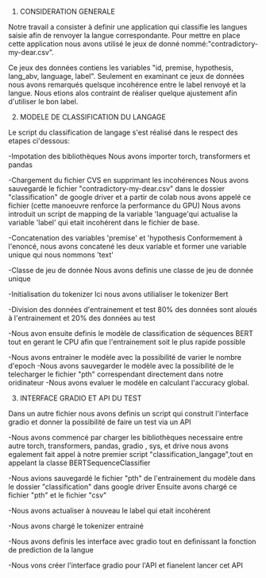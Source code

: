 1. CONSIDERATION GENERALE

Notre travail a consister à definir une application qui classifie les langues saisie afin de renvoyer la langue correspondante.
Pour mettre en place cette application nous avons utilisé le jeux de donné nommé:"contradictory-my-dear.csv". 

Ce jeux des données contiens les variables "id, premise, hypothesis, lang_abv, language, label". 
Seulement en examinant ce jeux de données nous avons remarqués quelsque incohérence entre le label renvoyé et la langue.
Nous etions alos contraint de réaliser quelque ajustement afin d'utiliser le bon label.

2. MODELE DE CLASSIFICATION DU LANGAGE

Le script du classification de langage s'est réalisé dans le respect des etapes ci'dessous:

-Impotation des bibliothèques
Nous avons importer torch, transformers et pandas

-Chargement du fichier CVS en supprimant les incohérences
Nous avons sauvegardé le fichier "contradictory-my-dear.csv" dans le dossier "classification" de google driver et a partir de colab nous avons appelé ce fichier (cette manoeuvre renforce la performance du GPU)
Nous avons introduit un script de mapping de la variable 'language'qui actualise la variable 'label' qui etait incohérent dans le fichier de base.

-Concatenation des variables 'premise' et 'hypothesis
Conformement à l'enoncé, nous avons concatené les deux variable et former une variable unique qui nous nommons 'text'

-Classe de jeu de donnée
Nous avons definis une classe de jeu de donnée unique

-Initialisation du tokenizer
Ici nous avons utilialiser le tokenizer Bert

-Division des données d'entrainement et test
80% des données sont aloués à l'entrainement et 20% des données au test

-Nous avon ensuite definis le modèle de classification de séquences BERT tout en gerant le CPU afin que l'entrainement soit le plus rapide possible

-Nous avons entrainer le modèle avec la possibilité de varier le nombre d'epoch
-Nous avons sauvegarder le modèle avec la possibilité de le telecharger le fichier "pth" correspendant directement dans notre oridinateur
-Nous avons evaluer le modèle en calculant l'accuracy global.

3. INTERFACE GRADIO ET API DU TEST

Dans un autre fichier nous avons definis un script qui construit l'interface gradio et donner la possibilité de faire un test via un API

-Nous avons commencé par charger les bibliothèques necessaire entre autre torch, transformers, pandas, gradio , sys, et drive
nous avons egalement fait appel à notre premier script "classification_langage",tout en appelant la classe BERTSequenceClassifier

-Nous avions sauvegardé le fichier "pth" de l'entrainement du modèle dans le dossier "classification" dans google driver
Ensuite avons chargé ce fichier "pth" et le fichier "csv"

-Nous avons actualiser à nouveau le label qui etait incohérent

-Nous avons chargé le tokenizer entrainé

-Nous avons definis les interface avec gradio tout en definissant la fonction de prediction de la langue

-Nous vons créer l'interface gradio pour l'API et fianelent lancer cet API


 